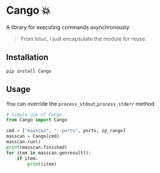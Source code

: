 # Cango 💥

A library for executing commands asynchronously.

> From lotuc, i just encapsulate the module for reuse.

## Installation

```
pip install Cango
```

## Usage

You can override the `process_stdout`,`process_stderr` method

```Python
# Simple use of Cango
from Cango import Cango

cmd = ["masscan", "--ports", ports, ip_range]
masscan = Cango(cmd)
masscan.run()
print(masscan.finished)
for item in masscan.genresult():
    if item:
        print(item)
```
